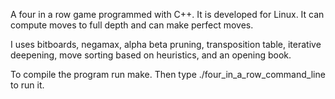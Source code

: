 A four in a row game programmed with C++. It is developed for Linux. It can
compute moves to full depth and can make perfect moves.

I uses bitboards, negamax, alpha beta pruning, transposition table,
iterative deepening, move sorting based on heuristics, and an opening book.

To compile the program run make. Then type ./four_in_a_row_command_line to run it.
